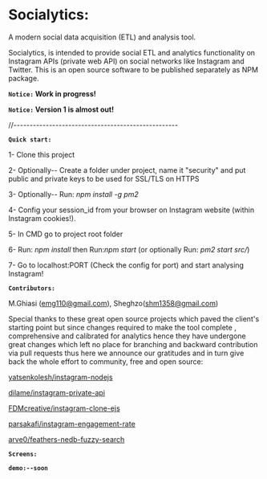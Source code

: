 # Socialytics:
A modern social data acquisition (ETL) and analysis tool.

Socialytics, is intended to provide social ETL and analytics functionality on Instagram APIs (private web API)
on social networks like Instagram and Twitter. This is an open source software to be published separately as NPM package.

**`Notice:` Work in progress!**

**`Notice:` Version 1 is almost out!**

//---------------------------------------------------


**`Quick start:`** 

1- Clone this project

2- Optionally-- Create a folder under project, name it "security" and put public and private keys to be used for SSL/TLS on HTTPS

3- Optionally-- Run: _npm install -g pm2_

4- Config your session_id  from your browser on Instagram website (within Instagram cookies!).

5- In CMD go to project root folder

6- Run: _npm install_ then Run:_npm start_  (or optionally Run: _pm2 start src/_)

7- Go to localhost:PORT (Check the config for port) and start analysing Instagram!


**`Contributors:`**
 
 M.Ghiasi (emg110@gmail.com), Sheghzo(shm1358@gmail.com)

Special thanks to these great open source projects which paved the client's starting point but since changes required to make the tool complete , comprehensive and calibrated for analytics hence they have undergone great changes which left no place for branching and backward contribution via pull requests thus here we announce our gratitudes and in turn give back the whole effort to community, free and open source:

[yatsenkolesh/instagram-nodejs](https://www.github.com/yatsenkolesh/instagram-nodejs)


[dilame/instagram-private-api](https://www.github.com/dilame/instagram-private-api)


[FDMcreative/instagram-clone-ejs](https://github.com/FDMcreative/instagram-clone-ejs)


[parsakafi/instagram-engagement-rate](https://github.com/parsakafi/instagram-engagement-rate)


[arve0/feathers-nedb-fuzzy-search](https://github.com/arve0/feathers-nedb-fuzzy-search)


**`Screens:`**

**`demo:--soon`**
